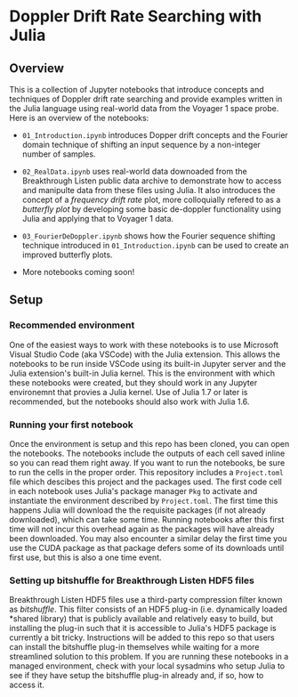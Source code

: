 # Doppler Drift Rate Searching with Julia

## Overview

This is a collection of Jupyter notebooks that introduce concepts and techniques
of Doppler drift rate searching and provide examples written in the Julia
language using real-world data from the Voyager 1 space probe.  Here is an
overview of the notebooks:

- `01_Introduction.ipynb` introduces Dopper drift concepts and the Fourier
  domain technique of shifting an input sequence by a non-integer number of
  samples.

- `02_RealData.ipynb` uses real-world data downoaded from the Breakthrough
   Listen public data archive to demonstrate how to access and manipulte data
   from these files using Julia.  It also introduces the concept of a *frequency
   drift rate* plot, more colloquially refered to as a *butterfly plot* by
   developing some basic de-doppler functionality using Julia and applying that
   to Voyager 1 data.

- `03_FourierDeDoppler.ipynb` shows how the Fourier sequence shifting technique
  introduced in `01_Introduction.ipynb` can be used to create an improved
  butterfly plots.

- More notebooks coming soon!

## Setup

### Recommended environment

One of the easiest ways to work with these notebooks is to use Microsoft Visual
Studio Code (aka VSCode) with the Julia extension.  This allows the notebooks to
be run inside VSCode using its built-in Jupyter server and the Julia extension's
built-in Julia kernel.  This is the environment with which these notebooks were
created, but they should work in any Jupyter environemnt that provies a Julia
kernel.  Use of Julia 1.7 or later is recommended, but the notebooks should also
work with Julia 1.6.

### Running your first notebook

Once the environment is setup and this repo has been cloned, you can open the
notebooks.  The notebooks include the outputs of each cell saved inline so you
can read them right away.  If you want to run the notebooks, be sure to run the
cells in the proper order.  This repository includes a `Project.toml` file which
descibes this project and the packages used.  The first code cell in each
notebook uses Julia's package manager `Pkg` to activate and instantiate the
environment described by `Project.toml`.  The first time this happens Julia will
download the the requisite packages (if not already downloaded), which can take
some time.  Running notebooks after this first time will not incur this overhead
again as the packages will have already been downloaded.  You may also encounter
a similar delay the first time you use the CUDA package as that package defers
some of its downloads until first use, but this is also a one time event.

### Setting up bitshuffle for Breakthrough Listen HDF5 files

Breakthrough Listen HDF5 files use a third-party compression filter known as
*bitshuffle*.  This filter consists of an HDF5 plug-in (i.e. dynamically loaded
*shared library) that is publicly available and relatively easy to build, but
installing the plug-in such that it is accessible to Julia's HDF5 package is
currently a bit tricky.  Instructions will be added to this repo so that users
can install the bitshuffle plug-in themselves while waiting for a more
streamlined solution to this problem.  If you are running these notebooks in a
managed environment, check with your local sysadmins who setup Julia to see if
they have setup the bitshuffle plug-in already and, if so, how to access it.
